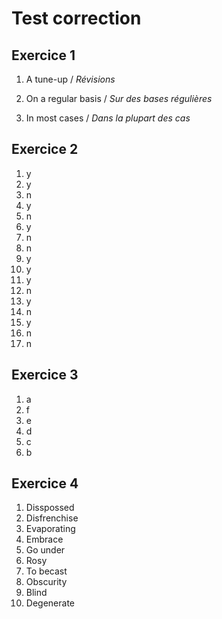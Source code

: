 # Test correction

## Exercice 1

1. A tune-up / *Révisions*

2. On a regular basis / *Sur des bases régulières*

3. In most cases / *Dans la plupart des cas*

## Exercice 2

1. y
2. y
3. n
5. y
6. n
7. y
8. n
9. n
10. y
11. y
12. y
13. n
14. y
15. n
16. y
17. n
18. n

## Exercice 3

1. a
2. f
3. e
4. d
5. c
6. b


## Exercice 4

1. Disspossed
2. Disfrenchise
3. Evaporating
4. Embrace
5. Go under
6. Rosy
7. To becast
8. Obscurity
9. Blind
10. Degenerate
